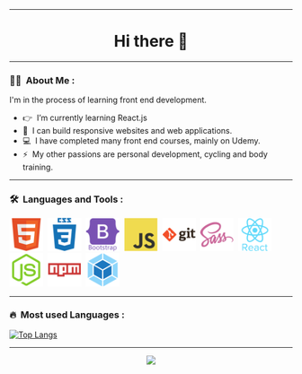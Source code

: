 <div id="header" align="center">
  <div><img src="https://media.giphy.com/media/ZeFG00TVXs54Pw4c8e/giphy.gif" width="250" alt=""/></div>
  <div><img src="https://komarev.com/ghpvc/?username=norbertzybala&style=flat-square&color=blue" alt=""/></div>
  
  ---
  
  <h1>Hi there 👋</h1>
</div>

---

### :man_technologist: &nbsp;About Me :
I'm in the process of learning front end development.

- :point_right: &nbsp;I’m currently learning React.js
- 🔭 &nbsp;I can build responsive websites and web applications.
- :computer: &nbsp;I have completed many front end courses, mainly on Udemy.
- ⚡ &nbsp;My other passions are personal development, cycling and body training.

---

### 🛠 &nbsp;Languages and Tools :

<img src="https://github.com/devicons/devicon/blob/master/icons/html5/html5-original.svg" title="HTML5" alt="HTML" width="60" height="60"/>&nbsp;
<img src="https://github.com/devicons/devicon/blob/master/icons/css3/css3-plain-wordmark.svg"  title="CSS3" alt="CSS" width="60" height="60"/>&nbsp;
<img src="https://github.com/devicons/devicon/blob/master/icons/bootstrap/bootstrap-plain-wordmark.svg"  title="BOOTSTRAP" alt="BOOTSTRAP" width="60" height="60"/>&nbsp;
<img src="https://github.com/devicons/devicon/blob/master/icons/javascript/javascript-original.svg" title="JavaScript" alt="JavaScript" width="60" height="60"/>&nbsp;
<img src="https://github.com/devicons/devicon/blob/master/icons/git/git-original-wordmark.svg" title="Git" alt="Git" width="60" height="60"/>&nbsp;
<img src="https://github.com/devicons/devicon/blob/master/icons/sass/sass-original.svg"  title="SASS" alt="SASS" width="60" height="60"/>&nbsp;
<img src="https://github.com/devicons/devicon/blob/master/icons/react/react-original-wordmark.svg" title="React" alt="React" width="60" height="60"/>&nbsp;
<img src="https://github.com/devicons/devicon/blob/master/icons/nodejs/nodejs-original.svg" title="NodeJS" alt="NodeJS" width="60" height="60"/>&nbsp;
<img src="https://github.com/devicons/devicon/blob/master/icons/npm/npm-original-wordmark.svg" title="NPM" alt="NPM" width="60" height="60"/>&nbsp;
<img src="https://github.com/devicons/devicon/blob/master/icons/webpack/webpack-original.svg" title="WEBPACK" alt="WEBPACK" width="60" height="60"/>

---
### 🔥 &nbsp;Most used Languages :

[![Top Langs](https://github-readme-stats.vercel.app/api/top-langs/?username=norbertzybala&layout=compact&theme=vision-friendly-dark)](https://github.com/anuraghazra/github-readme-stats)

---

<div align="center"><img src="https://media.giphy.com/media/f1ct6STeUQ2N36Cmks/giphy.gif" width="400"/></div>
